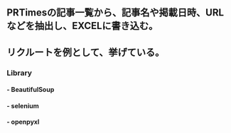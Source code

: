 ## PRTimesの記事一覧から、記事名や掲載日時、URLなどを抽出し、EXCELに書き込む。
## リクルートを例として、挙げている。

### Library
#### - BeautifulSoup
#### - selenium
#### - openpyxl
